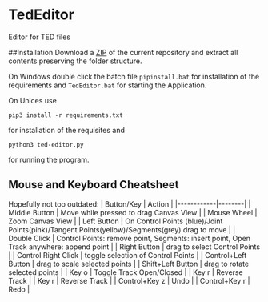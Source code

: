 # TedEditor
Editor for TED files

##Installation
Download a
[ZIP](https://github.com/tarnheld/ted-editor/archive/master.zip) of
the current repository and extract all contents preserving the folder
structure.

On Windows double click the batch file
```pipinstall.bat```
for installation of the requirements and
```TedEditor.bat```
for starting the Application.

On Unices use
```
pip3 install -r requirements.txt
```
for installation of the requisites and
```
python3 ted-editor.py
```
for running the program.


## Mouse and Keyboard Cheatsheet

Hopefully not too outdated:
| Button/Key | Action |
|------------|--------|
| Middle Button | Move while pressed to drag Canvas View |
| Mouse Wheel | Zoom Canvas View |
| Left Button | On Control Points (blue)/Joint Points(pink)/Tangent Points(yellow)/Segments(grey) drag to move |
| Double Click | Control Points: remove point, Segments: insert point, Open Track anywhere: append point |
| Right Button | drag to select Control Points |
| Control Right Click | toggle selection of Control Points |
| Control+Left Button | drag to scale selected points |
| Shift+Left Button | drag to rotate selected points |
| Key o | Toggle Track Open/Closed |
| Key r | Reverse Track |
| Key r | Reverse Track |
| Control+Key z | Undo |
| Control+Key r | Redo |


